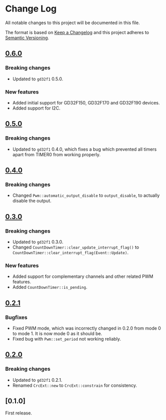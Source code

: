 # Change Log

All notable changes to this project will be documented in this file.

The format is based on [Keep a Changelog](http://keepachangelog.com/)
and this project adheres to [Semantic Versioning](http://semver.org/).

## [0.6.0]

### Breaking changes

- Updated to `gd32f1` 0.5.0.

### New features

- Added initial support for GD32F150, GD32F170 and GD32F190 devices.
- Added support for I2C.

## [0.5.0]

### Breaking changes

- Updated to `gd32f1` 0.4.0, which fixes a bug which prevented all timers apart from TIMER0 from
  working properly.

## [0.4.0]

### Breaking changes

- Changed `Pwm::automatic_output_disable` to `output_disable`, to actually disable the output.

## [0.3.0]

### Breaking changes

- Updated to `gd32f1` 0.3.0.
- Changed `CountDownTimer::clear_update_interrupt_flag()` to `CountDownTimer::clear_interrupt_flag(Event::Update)`.

### New features

- Added support for complementary channels and other related PWM features.
- Added `CountDownTimer::is_pending`.

## [0.2.1]

### Bugfixes

- Fixed PWM mode, which was incorrectly changed in 0.2.0 from mode 0 to mode 1. It is now mode 0 as
  it should be.
- Fixed bug with `Pwm::set_period` not working reliably.

## [0.2.0]

### Breaking changes

- Updated to `gd32f1` 0.2.1.
- Renamed `CrcExt::new` to `CrcExt::constrain` for consistency.

## [0.1.0]

First release.

[unreleased]: https://github.com/gd32-rust/gd32f1x0-hal/compare/0.6.0...HEAD
[0.2.0]: https://github.com/gd32-rust/gd32f1x0-hal/compare/0.1.0...0.2.0
[0.2.1]: https://github.com/gd32-rust/gd32f1x0-hal/compare/0.2.0...0.2.1
[0.3.0]: https://github.com/gd32-rust/gd32f1x0-hal/compare/0.2.1...0.3.0
[0.4.0]: https://github.com/gd32-rust/gd32f1x0-hal/compare/0.3.0...0.4.0
[0.5.0]: https://github.com/gd32-rust/gd32f1x0-hal/compare/0.4.0...0.5.0
[0.6.0]: https://github.com/gd32-rust/gd32f1x0-hal/compare/0.5.0...0.6.0
